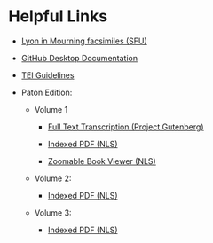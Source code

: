 
# Helpful Links

* [Lyon in Mourning facsimiles (SFU)](https://digital.lib.sfu.ca/lyoninmourning-collection/lyon-mourning)

* [GitHub Desktop Documentation](https://docs.github.com/en/desktop)

* [TEI Guidelines](https://tei-c.org/guidelines/)

* Paton Edition: 
	* Volume 1 
		* [Full Text Transcription (Project Gutenberg)](https://www.gutenberg.org/files/43222/43222-h/43222-h.htm)

		* [Indexed PDF (NLS)](https://digital.nls.uk/print/transcriptions/lyon/vol1/index.html)

		* [Zoomable Book Viewer (NLS)](https://view.nls.uk/mirador/125649979)


	* Volume 2: 
		* [Indexed PDF (NLS)](https://digital.nls.uk/print/transcriptions/lyon/vol2/index.html)


	* Volume 3: 
		* [Indexed PDF (NLS)](https://digital.nls.uk/print/transcriptions/lyon/vol3/index.html)


